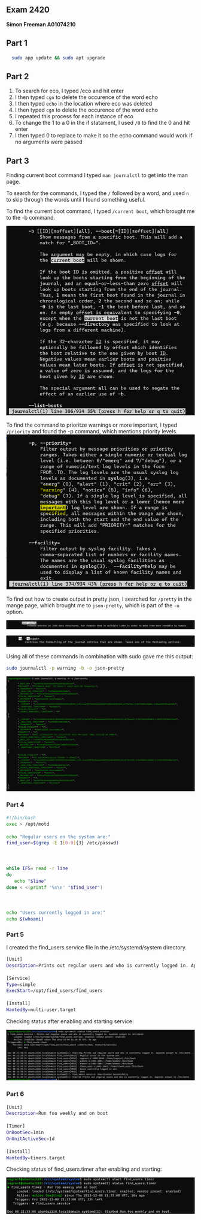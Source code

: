 ## Exam 2420
**Simon Freeman A01074210**

## Part 1
```bash
  sudo app update && sudo apt upgrade
```


## Part 2
1. To search for eco, I typed /eco and hit enter
2. I then typed `cgn` to delete the occurence of the word echo
3. I then typed `echo` in the location where eco was deleted
4. I then typed `cgn` to delete the occurence of the word echo
5. I repeated this process for each instance of eco
6. To change the 1 to a 0 in the if statament, I used `/0` to find the 0 and hit enter
7. I then typed 0 to replace to make it so the echo command would work if no arguments were passed


## Part 3

Finding current boot command
I typed `man journalctl` to get into the man page.

To search for the commands, I typed the `/` followed by a word, and used `n` to skip through the words until I found something useful.

To find the current boot command, I typed `/current boot`, which brought me to the -b command.

![part_3_bcommand](Images/part3_currentBoot.png)

To find the command to prioritze warnings or more important, I typed `/priority` and found the -p command, which mentions priority levels.
![part3_warning_important](Images/part3_warning_important.png)

To find out how to create output in pretty json, I searched for `/pretty` in the mange page, which brought me to `json-pretty`, which is part of the `-o` option.

![part3_json_pretty](Images/part3_json_pretty.png)

![part_3_o_command](Images/part_3_o_command.png)

Using all of these commands in combination with sudo gave me this output:

```bash
sudo journalctl -p warning -b -o json-pretty
```

![part_3_using_command](Images/part_3_using_command.png)


### Part 4

```bash
#!/bin/bash
exec > /opt/motd

echo "Regular users on the system are:"
find_user=$(grep -E 1[0-9]{3} /etc/passwd)



while IFS= read -r line
do
   echo "$line"
done < <(printf '%s\n' "$find_user")



echo "Users currently logged in are:"
echo $(whoami)
```

### Part 5

I created the find_users.service file in the /etc/systemd/system directory.

```bash
[Unit]
Description=Prints out regular users and who is currently logged in. Appends output to /etc/motd

[Service]
Type=simple
ExecStart=/opt/find_users/find_users

[Install]
WantedBy=multi-user.target
```


Checking status after enabling and starting service:

![part5_status_ctl](Images/part5_status_ctl.png)

### Part 6

```bash
[Unit]
Description=Run foo weekly and on boot

[Timer]
OnBootSec=1min
OnUnitActiveSec=1d

[Install]
WantedBy=timers.target
```

Checking status of find_users.timer after enabling and starting:

![part6_status_timer](Images/part6_status_timer.png)

